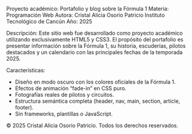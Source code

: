 Proyecto académico: Portafolio y blog sobre la Fórmula 1
Materia: Programación Web
Autora: Cristal Alicia Osorio Patricio
Instituto Tecnológico de Cancún
Año: 2025

Descripción:
Este sitio web fue desarrollado como proyecto académico utilizando exclusivamente HTML5 y CSS3.
El propósito del portafolio es presentar información sobre la Fórmula 1, su historia, escuderías,
pilotos destacados y un calendario con las principales fechas de la temporada 2025.

Características:
- Diseño en modo oscuro con los colores oficiales de la Fórmula 1.
- Efectos de animación “fade-in” en CSS puro.
- Fotografías reales de pilotos y circuitos.
- Estructura semántica completa (header, nav, main, section, article, footer).
- Sin frameworks, plantillas o JavaScript.


© 2025 Cristal Alicia Osorio Patricio. Todos los derechos reservados.
